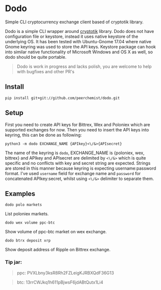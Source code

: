 # Dodo

Simple CLI cryptocurrency exchange client based of cryptotik library.

Dodo is a simple CLI wrapper around [cryptotik](github.com/peerchemist/cryptotik) library.
Dodo does not have configuration file or keystore, instead it uses native keystore of the underlying OS.
It has been tested with Ubuntu-Gnome 17.04 where native Gnome keyring was used to store the API keys.
Keystore package can hook into similar native functionality of Microsoft Windows and OS X as well, so dodo should be quite portable.

> Dodo is work in progress and lacks polish, you are welcome to help with bugfixes and other PR's

## Install

`pip install git+git://github.com/peerchemist/dodo.git`

## Setup

First you need to create API keys for Bittrex, Wex and Poloniex which are supported exchanges for now.
Then you need to insert the API keys into keyring, this can be done as following:

`python3 -m dodo EXCHANGE_NAME {APIkey}<\/&>{APIsecret}`

The name of the keyring is `dodo`, EXCHANGE_NAME is {poloniex, wex, bittrex} and APIkey and APIsecret are delimited by `<\/&>` which is quite specific and no conflicts with key and secret string are expected.
Strings are stored in this manner because keyring is expecting username:password format.
I've used `username` field for exchange name and `password` for concatenated APIkey:secret, whilst using `<\/&>` delimiter to separate them.


## Examples

`dodo polo markets`

List poloniex markets.

`dodo wex volume ppc-btc`

Show volume of ppc-btc market on wex exchange.

`dodo btrx deposit xrp`

Show deposit address of Ripple on Bittrex exchange.

### Tip jar:

> ppc: PVXLbny3ksR8Rh2FZLeigKJRBXQdF36G13

> btc: 13rrCWJkq1h611pBjwsF6jdABtQutx1Li4